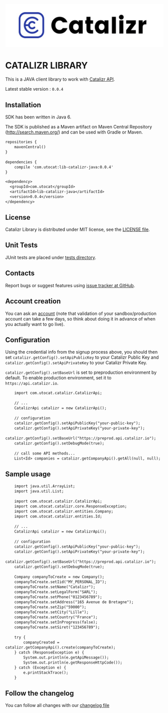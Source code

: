 ![Java Library for Catalizr API](./img/catalizr.png)

CATALIZR LIBRARY
=================================================
This is a JAVA client library to work with [Catalizr API](https://api.catalizr.io/doc/).

Latest stable version : `0.0.4`

Installation
-------------------------------------------------
SDK has been written in Java 6.

The SDK is published as a Maven artifact on Maven Central Repository (http://search.maven.org/) and can be used with Gradle or Maven.

```
repositories {
    mavenCentral()
}

dependencies {
    compile 'com.utocat:lib-catalizr-java:0.0.4'
}
```

```
<dependency>
  <groupId>com.utocat</groupId>
  <artifactId>lib-catalizr-java</artifactId>
  <version>0.0.4</version>
</dependency>
```

License
-------------------------------------------------
Catalizr Library is distributed under MIT license, see the [LICENSE file](./LICENSE).


Unit Tests
-------------------------------------------------
JUnit tests are placed under
[tests directory](https://github.com/utocat/lib-catalizr-java/tree/master/src/test/java/com/utocat/catalizr).


Contacts
-------------------------------------------------
Report bugs or suggest features using
[issue tracker at GitHub](https://github.com/utocat/lib-catalizr-java/issues).


Account creation
-------------------------------------------------
You can ask an [account](https://www.utocat.com/fr/contact) (note that validation of your sandbox/production account can take a few days, so think about doing it in advance of when you actually want to go live).


Configuration
-------------------------------------------------
Using the credential info from the signup process above, you should then set `catalizr.getConfig().setApiPublicKey` to your Catalizr Public Key and `catalizr.getConfig().setApiPrivateKey` to your Catalizr Private Key.

`catalizr.getConfig().setBaseUrl` is set to preproduction environment by default. To enable production
environment, set it to `https://api.catalizr.io`.
```
    import com.utocat.catalizr.CatalizrApi;

    // ...
	CatalizrApi catalizr = new CatalizrApi();
    
    // configuration    
    catalizr.getConfig().setApiPublicKey("your-public-key");
    catalizr.getConfig().setApiPrivateKey("your-private-key");
    catalizr.getConfig().setBaseUrl("https://preprod.api.catalizr.io");
    catalizr.getConfig().setDebugMode(true);

    // call some API methods...
    List<Id> companies = catalizr.getCompanyApi().getAll(null, null);
```

Sample usage
-------------------------------------------------
```
    import java.util.ArrayList;
	import java.util.List;

	import com.utocat.catalizr.CatalizrApi;
	import com.utocat.catalizr.core.ResponseException;
	import com.utocat.catalizr.entities.Company;
	import com.utocat.catalizr.entities.Id;

    // ...
	CatalizrApi catalizr = new CatalizrApi();
	
    // configuration    
    catalizr.getConfig().setApiPublicKey("your-public-key");
    catalizr.getConfig().setApiPrivateKey("your-private-key");
    catalizr.getConfig().setBaseUrl("https://preprod.api.catalizr.io");
    catalizr.getConfig().setDebugMode(true);

	Company companyToCreate = new Company();
    companyToCreate.setIid("MY_PERSONAL_ID");
	companyToCreate.setName("Catalizr");
	companyToCreate.setLegalForm("SARL");
	companyToCreate.setPhone("0123456789");
	companyToCreate.setAddress("165 Avenue de Bretagne");
    companyToCreate.setZip("59000");
    companyToCreate.setCity("Lille");
    companyToCreate.setCountry("France");
    companyToCreate.setInProgress(false);
    companyToCreate.setSiret("123456789");
       
    try {
       	companyCreated = catalizr.getCompanyApi().create(companyToCreate);
	} catch (ResponseException e) {
		System.out.println(e.getApiMessage());
		System.out.println(e.getResponseHttpCode());
	} catch (Exception e) {
		e.printStackTrace();
	}
```


Follow the changelog
--------------------
You can follow all changes with our [changelog file](./CHANGELOG.md)
